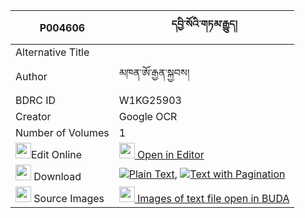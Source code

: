 |P004606|དབྱི་སོའི་གཏམ་རྒྱུད། 
| --- | --- 
|Alternative Title |
|Author| མཁན་ཨོ་རྒྱན་སྐྱབས།
|BDRC ID | W1KG25903
|Creator | Google OCR
|Number of Volumes| 1
|<img width="25" src="https://img.icons8.com/color/25/000000/edit-property.png">Edit Online| [<img width="25" src="https://avatars.githubusercontent.com/u/45091458?s=200&v=4"> Open in Editor](http://editor.openpecha.org/P004606)
|<img width="25" src="https://img.icons8.com/fluent/48/000000/download-2.png"/>  Download | [![](https://img.icons8.com/color/20/000000/txt.png)Plain Text](https://github.com/Openpecha/P004606/releases/download/v1/yi_so_i_tamgyu_plain_P004606.zip), [![](https://img.icons8.com/color/20/000000/txt.png)Text with Pagination](https://github.com/Openpecha/P004606/releases/download/v1/yi_so_i_tamgyu_pages_P004606.zip)
|<img width="25" src="https://img.icons8.com/plasticine/100/000000/pictures-folder.png"/>  Source Images | [<img width="25" src="https://library.bdrc.io/icons/BUDA-small.svg"> Images of text file open in BUDA](https://library.bdrc.io/show/bdr:W1KG25903)